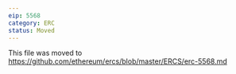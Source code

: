 ```yaml
---
eip: 5568
category: ERC
status: Moved
---
```


This file was moved to https://github.com/ethereum/ercs/blob/master/ERCS/erc-5568.md

